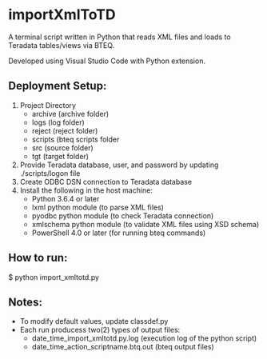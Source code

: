 # importXmlToTD

A terminal script written in Python that reads XML files and loads to Teradata tables/views via BTEQ.

Developed using Visual Studio Code with Python extension.

## Deployment Setup:
1. Project Directory
   - archive (archive folder)
   - logs (log folder)
   - reject (reject folder)
   - scripts (bteq scripts folder
   - src (source folder)
   - tgt (target folder)
2. Provide Teradata database, user, and password by updating ./scripts/logon file
3. Create ODBC DSN connection to Teradata database
4. Install the following in the host machine:
   - Python 3.6.4 or later
   - lxml python module (to parse XML files)
   - pyodbc python module (to check Teradata connection)
   - xmlschema python module (to validate XML files using XSD schema)
   - PowerShell 4.0 or later (for running bteq commands)

## How to run:
$ python import_xmltotd.py

## Notes:
- To modify default values, update classdef.py
- Each run producess two(2) types of output files:
  - date_time_import_xmltotd.py.log (execution log of the python script)
  - date_time_action_scriptname.btq.out (bteq output files)